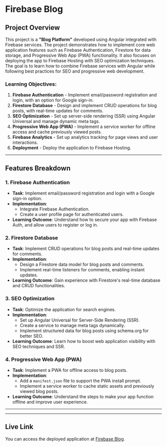 # Firebase Blog

## Project Overview

This project is a **"Blog Platform"** developed using Angular integrated with Firebase services. The project demonstrates how to implement core web application features such as Firebase Authentication, Firestore for data storage, and Progressive Web App (PWA) functionality. It also focuses on deploying the app to Firebase Hosting with SEO optimization techniques. The goal is to learn how to combine Firebase services with Angular while following best practices for SEO and progressive web development.

### Learning Objectives:

1. **Firebase Authentication** - Implement email/password registration and login, with an option for Google sign-in.
2. **Firestore Database** - Design and implement CRUD operations for blog posts, with real-time updates for comments.
3. **SEO Optimization** - Set up server-side rendering (SSR) using Angular Universal and manage dynamic meta tags.
4. **Progressive Web App (PWA)** - Implement a service worker for offline access and cache previously viewed posts.
5. **Firebase Analytics** - Set up analytics tracking for page views and user interactions.
6. **Deployment** - Deploy the application to Firebase Hosting.

---

## Features Breakdown

### 1. Firebase Authentication

- **Task**: Implement email/password registration and login with a Google sign-in option.
- **Implementation**:
  - Integrate Firebase Authentication.
  - Create a user profile page for authenticated users.
- **Learning Outcome**: Understand how to secure your app with Firebase Auth, and allow users to register or log in.

### 2. Firestore Database

- **Task**: Implement CRUD operations for blog posts and real-time updates for comments.
- **Implementation**:
  - Design a Firestore data model for blog posts and comments.
  - Implement real-time listeners for comments, enabling instant updates.
- **Learning Outcome**: Gain experience with Firestore's real-time database and CRUD functionalities.

### 3. SEO Optimization

- **Task**: Optimize the application for search engines.
- **Implementation**:
  - Set up Angular Universal for Server-Side Rendering (SSR).
  - Create a service to manage meta tags dynamically.
  - Implement structured data for blog posts using schema.org for better SEO.
- **Learning Outcome**: Learn how to boost web application visibility with SEO techniques and SSR.

### 4. Progressive Web App (PWA)

- **Task**: Implement a PWA for offline access to blog posts.
- **Implementation**:
  - Add a `manifest.json` file to support the PWA install prompt.
  - Implement a service worker to cache static assets and previously viewed blog posts.
- **Learning Outcome**: Understand the steps to make your app function offline and improve user experience.

---

---

## Live Link

You can access the deployed application at [Firebase Blog](https://blog-app-33e23.web.app/).
